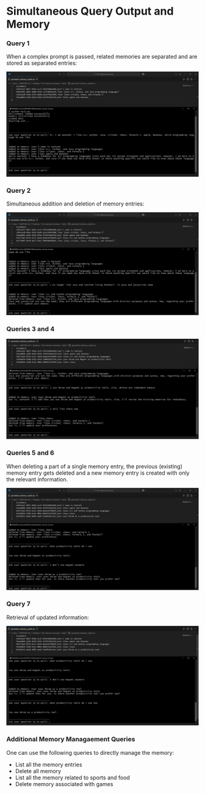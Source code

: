 # Simultaneous Query Output and Memory

### Query 1
When a complex prompt is passed, related memories are separated and are stored as separated entries:  

![Query 1](https://github.com/santosh-gs/llm-memory-recovery/blob/main/images/query_1_output_and_memory.png?raw=true)

### Query 2
Simultaneous addition and deletion of memory entries: 

![Query 2](https://github.com/santosh-gs/llm-memory-recovery/blob/main/images/query_2_output_and_memory.png?raw=true)

### Queries 3 and 4

![Queries 3 and 4](https://github.com/santosh-gs/llm-memory-recovery/blob/main/images/query_3_and_4_output_and_memory.png?raw=true)

### Queries 5 and 6
When deleting a part of a single memory entry, the previous (existing) memory entry gets deleted and a new memory entry is created with only the relevant information.

![Queries 5 and 6](https://github.com/santosh-gs/llm-memory-recovery/blob/main/images/query_5_and_6_output_and_memory.png?raw=true)

### Query 7
Retrieval of updated information:

![Query 7](https://github.com/santosh-gs/llm-memory-recovery/blob/main/images/query_7_output_and_memory.png?raw=true)

### Additional Memory Managaement Queries
One can use the following queries to directly manage the memory:
* List all the memory entries
* Delete all memory
* List all the memory related to sports and food
* Delete memory associated with games
